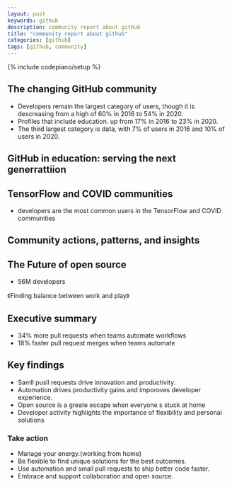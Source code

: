 ```yaml
---
layout: post
keywords: github 
description: community report about github
title: "community report about github"
categories: [github]
tags: [github, community]
---
```

{% include codepiano/setup %}

## The changing GitHub community

* Developers remain the largest category of users, though it is descreasing from a high of 60% in 2016 to 54% in 2020.
* Profiles that include education. up from 17% in 2016 to 23% in 2020.
* The third largest category is data, with 7% of users in 2016 and 10% of users in 2020.

## GitHub in education: serving the next generrattiion

## TensorFlow and COVID communities

* developers are the most common users in the TensorFlow and COVID communities

## Community actions, patterns, and insights

## The Future of open source

* 56M developers

《Finding balance between work and play》

## Executive summary

* 34% more pull requests when teams automate workflows
* 18% faster pull request merges when teams automate

## Key findings

* Samll pusll requests drive innovation and productivity.
* Automation drives productivity gains and imporoves developer experience.
* Open source is a greate escape when everyone s stuck at home
* Developer activity highlights the importance of flexibility and personal solutions

### Take action

* Manage your energy.(working from home)
* Be flexible to find unique solutions for the best outcomes.
* Use automation and small pull requests to ship better code faster.
* Embrace and support collaboration and open source.